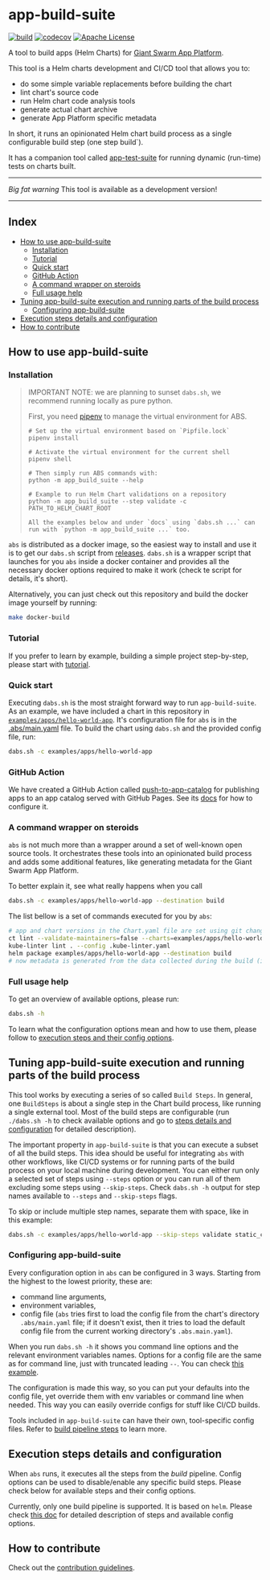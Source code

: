 # app-build-suite

[![build](https://circleci.com/gh/giantswarm/app-build-suite.svg?style=svg)](https://circleci.com/gh/giantswarm/app-build-suite)
[![codecov](https://codecov.io/gh/giantswarm/app-build-suite/branch/master/graph/badge.svg)](https://codecov.io/gh/giantswarm/app-build-suite)
[![Apache License](https://img.shields.io/badge/license-apache-blue.svg)](https://www.apache.org/licenses/LICENSE-2.0)

A tool to build apps (Helm Charts) for
[Giant Swarm App Platform](https://docs.giantswarm.io/app-platform/).

This tool is a Helm charts development and CI/CD tool that allows you to:

- do some simple variable replacements before building the chart
- lint chart's source code
- run Helm chart code analysis tools
- generate actual chart archive
- generate App Platform specific metadata

In short, it runs an opinionated Helm chart build process as a single configurable build step (one step
build`).

It has a companion tool called [app-test-suite](https://github.com/giantswarm/app-test-suite)
for running dynamic (run-time) tests on charts built.

---
*Big fat warning* This tool is available as a development version!

---

## Index

- [How to use app-build-suite](#how-to-use-app-build-suite)
  - [Installation](#installation)
  - [Tutorial](#tutorial)
  - [Quick start](#quick-start)
  - [GitHub Action](#github-action)
  - [A command wrapper on steroids](#a-command-wrapper-on-steroids)
  - [Full usage help](#full-usage-help)
- [Tuning app-build-suite execution and running parts of the build process](#tuning-app-build-suite-execution-and-running-parts-of-the-build-process)
  - [Configuring app-build-suite](#configuring-app-build-suite)
- [Execution steps details and configuration](#execution-steps-details-and-configuration)
- [How to contribute](#how-to-contribute)

## How to use app-build-suite

### Installation

> IMPORTANT NOTE: we are planning to sunset `dabs.sh`, we recommend running locally as pure python.
> 
> First, you need [pipenv](https://pipenv.pypa.io/en/latest/) to manage the virtual environment for ABS.
> 
> ```shell
> # Set up the virtual environment based on `Pipfile.lock`  
> pipenv install
> 
> # Activate the virtual environment for the current shell
> pipenv shell
> 
> # Then simply run ABS commands with:
> python -m app_build_suite --help
> 
> # Example to run Helm Chart validations on a repository
> python -m app_build_suite --step validate -c PATH_TO_HELM_CHART_ROOT
> 
> All the examples below and under `docs` using `dabs.sh ...` can run with `python -m app_build_suite ...` too.
> ```

`abs` is distributed as a docker image, so the easiest way to install and use it is to get our `dabs.sh`
script from [releases](https://github.com/giantswarm/app-build-suite/releases). `dabs.sh` is a wrapper script
that launches for you `abs` inside a docker container and provides all the necessary docker options required
to make it work (check te script for details, it's short).

Alternatively, you can just check out this repository and build the docker image yourself by running:

```bash
make docker-build
```

### Tutorial

If you prefer to learn by example, building a simple project step-by-step,
please start with [tutorial](docs/tutorial.md).

### Quick start

Executing `dabs.sh` is the most straight forward way to run `app-build-suite`.
As an example, we have included a chart in this repository in
[`examples/apps/hello-world-app`](examples/apps/hello-world-app). It's configuration file for
`abs` is in the [.abs/main.yaml](examples/apps/hello-world-app/.abs/main.yaml) file. To build the chart
using `dabs.sh` and the provided config file, run:

```bash
dabs.sh -c examples/apps/hello-world-app
```

### GitHub Action

We have created a GitHub Action called [push-to-app-catalog](.github/workflows/push-to-app-catalog.yaml)
for publishing apps to an app catalog served with GitHub Pages.
See its [docs](https://docs.giantswarm.io/app-platform/create-catalog/#publish-an-app-to-the-app-catalog)
for how to configure it.

### A command wrapper on steroids

`abs` is not much more than a wrapper around a set of well-known open source tools.
It orchestrates these tools into an opinionated build process and adds some additional
features, like generating metadata for the Giant Swarm App Platform.

To better explain it, see what really happens when you call

```bash
dabs.sh -c examples/apps/hello-world-app --destination build
```

The list bellow
is a set of commands executed for you by `abs`:

```bash
# app and chart versions in the Chart.yaml file are set using git changes (if configured)
ct lint --validate-maintainers=false --charts=examples/apps/hello-world-app --chart-yaml-schema=/abs/workdir/app_build_suite/build_steps/../../resources/ct_schemas/gs_metadata_chart_schema.yaml
kube-linter lint . --config .kube-linter.yaml
helm package examples/apps/hello-world-app --destination build
# now metadata is generated from the data collected during the build (if configured)
```

### Full usage help

To get an overview of available options, please run:

```bash
dabs.sh -h
```

To learn what the configuration options mean and how to use them, please follow to
[execution steps and their config options](#execution-steps-details-and-configuration).

## Tuning app-build-suite execution and running parts of the build process

This tool works by executing a series of so called `Build Steps`. In general, one `BuildSteps` is about
a single step in the Chart build process, like running a single external tool. Most of the build steps
are configurable
(run `./dabs.sh -h` to check available options and go to
[steps details and configuration](#execution-steps-details-and-configuration) for detailed description).

The important property in `app-build-suite` is that you can execute a subset of all the build steps.
This idea should be useful for integrating `abs` with other workflows, like CI/CD systems or for
running parts of the build process on your local machine during development. You can either run only a
selected set of steps using `--steps` option or you can run all of them excluding some steps
using `--skip-steps`. Check `dabs.sh -h` output for step names available to `--steps` and `--skip-steps`
flags.

To skip or include multiple step names, separate them with space, like in this example:

```bash
dabs.sh -c examples/apps/hello-world-app --skip-steps validate static_check
```

### Configuring app-build-suite

Every configuration option in `abs` can be configured in 3 ways. Starting from the highest to the lowest
priority, these are:

- command line arguments,
- environment variables,
- config file (`abs` tries first to load the config file from the chart's directory `.abs/main.yaml` file; if
  it doesn't exist, then it tries to load the default config file from the current working directory's
  `.abs.main.yaml`).

When you run `dabs.sh -h` it shows you command line options and the relevant environment variables names. Options
for a config file are the same as for command line, just with truncated leading `--`. You can check
[this example](examples/apps/hello-world-app/.abs/main.yaml).

The configuration is made this way, so you can put your defaults into the config file, yet override them with
env variables or command line when needed. This way you can easily override configs for stuff like CI/CD builds.

Tools included in `app-build-suite` can have their own, tool-specific config files. Refer to
[build pipeline steps](docs/helm-build-pipeline.md) to learn more.

## Execution steps details and configuration

When `abs` runs, it executes all the steps from the *build* pipeline. Config options can be used to
disable/enable any specific build steps.
Please check below for available steps and their config options.

Currently, only one build pipeline is supported. It is based on `helm`. Please check
[this doc](docs/helm-build-pipeline.md) for
detailed description of steps and available config options.

## How to contribute

Check out the [contribution guidelines](docs/CONTRIBUTING.md).
